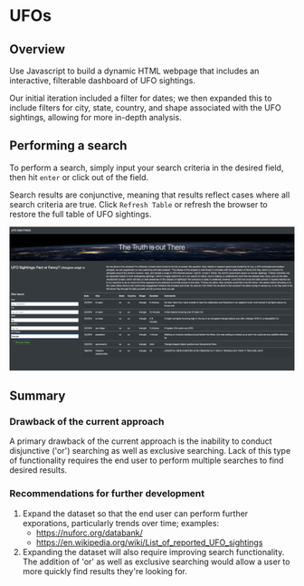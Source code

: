 # UFOs

## Overview

Use Javascript to build a dynamic HTML webpage that includes an interactive, filterable dashboard of UFO sightings. 

Our initial iteration included a filter for dates; we then expanded this to include filters for city, state, country, and shape associated with the UFO sightings, allowing for more in-depth analysis.

## Performing a search

To perform a search, simply input your search criteria in the desired field, then hit `enter` or click out of the field. 
    
Search results are conjunctive, meaning that results reflect cases where all search criteria are true. Click `Refresh Table` or refresh the browser to restore the full table of UFO sightings. 

![ufos1.png](/static/images/ufos1.png)


## Summary

### Drawback of the current approach

A primary drawback of the current approach is the inability to conduct disjunctive ('or') searching as well as exclusive searching. Lack of this type of functionality requires the end user to perform multiple searches to find desired results.

### Recommendations for further development

1. Expand the dataset so that the end user can perform further exporations, particularly trends over time; examples:
    * https://nuforc.org/databank/
    * https://en.wikipedia.org/wiki/List_of_reported_UFO_sightings
2. Expanding the dataset will also require improving search functionality. The addition of 'or' as well as exclusive searching would allow a user to more quickly find results they're looking for.

